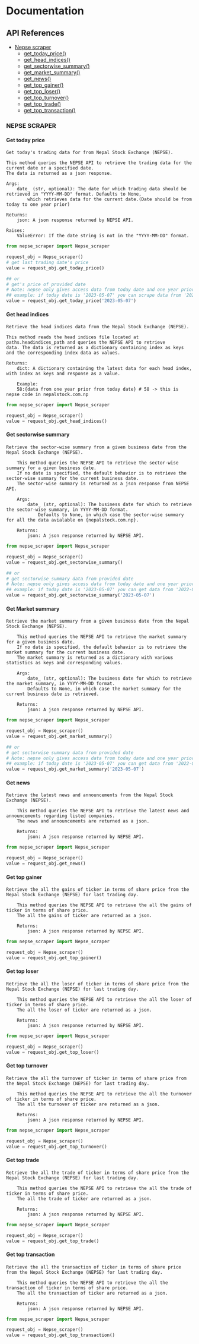 # Documentation
## API References
- [Nepse scraper](#nepse-scraper)
  - [get_today_price()](#get-today-price)
  - [get_head_indices()](#get-head-indices)
  - [get_sectorwise_summary()](#get-sectorwise-summary)
  - [get_market_summary()](#get-market-summary)
  - [get_news()](#get-news)
  - [get_top_gainer()](#get-top-gainer)
  - [get_top_loser()](#get-top-loser)
  - [get_top_turnover()](#get-top-turnover)
  - [get_top_trade()](#get-top-trade)
  - [get_top_transaction()](#get-top-transaction)



### NEPSE SCRAPER
#### Get today price
    Get today's trading data for from Nepal Stock Exchange (NEPSE).

    This method queries the NEPSE API to retrieve the trading data for the current date or a specified date.
    The data is returned as a json response.

    Args:
        date_ (str, optional): The date for which trading data should be retrieved in "YYYY-MM-DD" format. Defaults to None,
            which retrieves data for the current date.(Date should be from today to one year prior)

    Returns:
        json: A json response returned by NEPSE API.

    Raises:
        ValueError: If the date string is not in the "YYYY-MM-DD" format.
```py
from nepse_scraper import Nepse_scraper

request_obj = Nepse_scraper()
# get last trading date's price
value = request_obj.get_today_price()

## or
# get's price of provided date
# Note: nepse only gives access data from today date and one year prior
## example: if today date is '2023-05-07' you can scrape data from '2022-05-07 to '2023-05-07'
value = request_obj.get_today_price('2023-05-07')
```

#### Get head indices
    Retrieve the head indices data from the Nepal Stock Exchange (NEPSE).

    This method reads the head indices file located at paths.headindices_path and queries the NEPSE API to retrieve
    data. The data is returned as a dictionary containing index as keys and the corresponding index data as values.

    Returns:
        dict: A dictionary containing the latest data for each head index, with index as keys and response as a value.
        
        Example:
        58:{data from one year prior from today date} # 58 -> this is nepse code in nepalstock.com.np

```py
from nepse_scraper import Nepse_scraper

request_obj = Nepse_scraper()
value = request_obj.get_head_indices()
```


#### Get sectorwise summary
    Retrieve the sector-wise summary from a given business date from the Nepal Stock Exchange (NEPSE).

        This method queries the NEPSE API to retrieve the sector-wise summary for a given business date.
        If no date is specified, the default behavior is to retrieve the sector-wise summary for the current business date.
        The sector-wise summary is returned as a json response from NEPSE API.

        Args:
            date_ (str, optional): The business date for which to retrieve the sector-wise summary, in YYYY-MM-DD format.
                Defaults to None, in which case the sector-wise summary for all the data avialable on {nepalstock.com.np}.

        Returns:
            json: A json response returned by NEPSE API.

```py
from nepse_scraper import Nepse_scraper

request_obj = Nepse_scraper()
value = request_obj.get_sectorwise_summary()

## or
# get sectorwise summary data from provided date
# Note: nepse only gives access data from today date and one year prior
## example: if today date is '2023-05-07' you can get data from '2022-05-07 to '2023-05-07'
value = request_obj.get_sectorwise_summary('2023-05-07')
```


#### Get Market summary
    Retrieve the market summary from a given business date from the Nepal Stock Exchange (NEPSE).

        This method queries the NEPSE API to retrieve the market summary for a given business date.
        If no date is specified, the default behavior is to retrieve the market summary for the current business date.
        The market summary is returned as a dictionary with various statistics as keys and corresponding values.

        Args:
            date_ (str, optional): The business date for which to retrieve the market summary, in YYYY-MM-DD format.
            Defaults to None, in which case the market summary for the current business date is retrieved.

        Returns:
            json: A json response returned by NEPSE API.

```py
from nepse_scraper import Nepse_scraper

request_obj = Nepse_scraper()
value = request_obj.get_market_summary()

## or
# get sectorwise summary data from provided date
# Note: nepse only gives access data from today date and one year prior
## example: if today date is '2023-05-07' you can get data from '2022-05-07 to '2023-05-07'
value = request_obj.get_market_summary('2023-05-07')
```


#### Get news
    Retrieve the latest news and announcements from the Nepal Stock Exchange (NEPSE).

        This method queries the NEPSE API to retrieve the latest news and announcements regarding listed companies.
        The news and announcements are returned as a json.

        Returns:
            json: A json response returned by NEPSE API.


```py
from nepse_scraper import Nepse_scraper

request_obj = Nepse_scraper()
value = request_obj.get_news()
```

#### Get top gainer
    Retrieve the all the gains of ticker in terms of share price from the Nepal Stock Exchange (NEPSE) for last trading day.

        This method queries the NEPSE API to retrieve the all the gains of ticker in terms of share price.
        The all the gains of ticker are returned as a json.

        Returns:
            json: A json response returned by NEPSE API.



```py
from nepse_scraper import Nepse_scraper

request_obj = Nepse_scraper()
value = request_obj.get_top_gainer()
```

#### Get top loser
    Retrieve the all the loser of ticker in terms of share price from the Nepal Stock Exchange (NEPSE) for last trading day.

        This method queries the NEPSE API to retrieve the all the loser of ticker in terms of share price.
        The all the loser of ticker are returned as a json.

        Returns:
            json: A json response returned by NEPSE API.


```py
from nepse_scraper import Nepse_scraper

request_obj = Nepse_scraper()
value = request_obj.get_top_loser()
```


#### Get top turnover
    Retrieve the all the turnover of ticker in terms of share price from the Nepal Stock Exchange (NEPSE) for last trading day.

        This method queries the NEPSE API to retrieve the all the turnover of ticker in terms of share price.
        The all the turnover of ticker are returned as a json.

        Returns:
            json: A json response returned by NEPSE API.


```py
from nepse_scraper import Nepse_scraper

request_obj = Nepse_scraper()
value = request_obj.get_top_turnover()
```



#### Get top trade
    Retrieve the all the trade of ticker in terms of share price from the Nepal Stock Exchange (NEPSE) for last trading day.

        This method queries the NEPSE API to retrieve the all the trade of ticker in terms of share price.
        The all the trade of ticker are returned as a json.

        Returns:
            json: A json response returned by NEPSE API.


```py
from nepse_scraper import Nepse_scraper

request_obj = Nepse_scraper()
value = request_obj.get_top_trade()
```



#### Get top transaction
    Retrieve the all the transaction of ticker in terms of share price from the Nepal Stock Exchange (NEPSE) for last trading day.

        This method queries the NEPSE API to retrieve the all the transaction of ticker in terms of share price.
        The all the transaction of ticker are returned as a json.

        Returns:
            json: A json response returned by NEPSE API.


```py
from nepse_scraper import Nepse_scraper

request_obj = Nepse_scraper()
value = request_obj.get_top_transaction()
```


